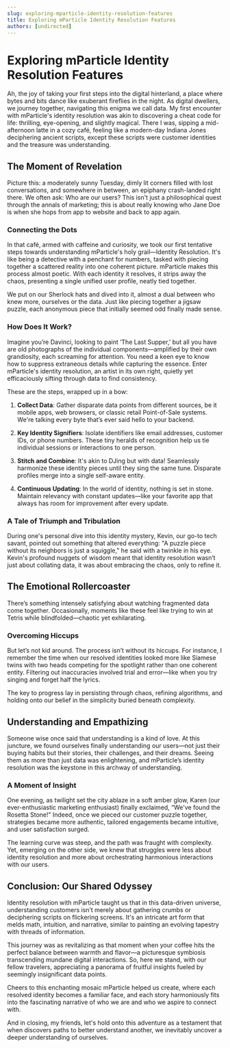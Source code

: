 ```yaml
---
slug: exploring-mparticle-identity-resolution-features
title: Exploring mParticle Identity Resolution Features
authors: [undirected]
---
```



# Exploring mParticle Identity Resolution Features

Ah, the joy of taking your first steps into the digital hinterland, a place where bytes and bits dance like exuberant fireflies in the night. As digital dwellers, we journey together, navigating this enigma we call data. My first encounter with mParticle's identity resolution was akin to discovering a cheat code for life: thrilling, eye-opening, and slightly magical. There I was, sipping a mid-afternoon latte in a cozy café, feeling like a modern-day Indiana Jones deciphering ancient scripts, except these scripts were customer identities and the treasure was understanding. 

## The Moment of Revelation

Picture this: a moderately sunny Tuesday, dimly lit corners filled with lost conversations, and somewhere in between, an epiphany crash-landed right there. We often ask: Who are our users? This isn't just a philosophical quest through the annals of marketing; this is about really knowing who Jane Doe is when she hops from app to website and back to app again. 

### Connecting the Dots

In that café, armed with caffeine and curiosity, we took our first tentative steps towards understanding mParticle's holy grail—Identity Resolution. It's like being a detective with a penchant for numbers, tasked with piecing together a scattered reality into one coherent picture. mParticle makes this process almost poetic. With each identity it resolves, it strips away the chaos, presenting a single unified user profile, neatly tied together.

We put on our Sherlock hats and dived into it, almost a dual between who knew more, ourselves or the data. Just like piecing together a jigsaw puzzle, each anonymous piece that initially seemed odd finally made sense. 

### How Does It Work?

Imagine you’re Davinci, looking to paint ‘The Last Supper,’ but all you have are old photographs of the individual components—amplified by their own grandiosity, each screaming for attention. You need a keen eye to know how to suppress extraneous details while capturing the essence. Enter mParticle's identity resolution, an artist in its own right, quietly yet efficaciously sifting through data to find consistency.

These are the steps, wrapped up in a bow:

1. **Collect Data**: Gather disparate data points from different sources, be it mobile apps, web browsers, or classic retail Point-of-Sale systems. We're talking every byte that’s ever said hello to your backend. 

2. **Key Identity Signifiers**: Isolate identifiers like email addresses, customer IDs, or phone numbers. These tiny heralds of recognition help us tie individual sessions or interactions to one person. 

3. **Stitch and Combine**: It's akin to DJing but with data! Seamlessly harmonize these identity pieces until they sing the same tune. Disparate profiles merge into a single self-aware entity. 

4. **Continuous Updating**: In the world of identity, nothing is set in stone. Maintain relevancy with constant updates—like your favorite app that always has room for improvement after every update.

### A Tale of Triumph and Tribulation

During one's personal dive into this identity mystery, Kevin, our go-to tech savant, pointed out something that altered everything: "A puzzle piece without its neighbors is just a squiggle," he said with a twinkle in his eye. Kevin's profound nuggets of wisdom meant that identity resolution wasn’t just about collating data, it was about embracing the chaos, only to refine it.

## The Emotional Rollercoaster

There’s something intensely satisfying about watching fragmented data come together. Occasionally, moments like these feel like trying to win at Tetris while blindfolded—chaotic yet exhilarating.

### Overcoming Hiccups

But let’s not kid around. The process isn’t without its hiccups. For instance, I remember the time when our resolved identities looked more like Siamese twins with two heads competing for the spotlight rather than one coherent entity. Filtering out inaccuracies involved trial and error—like when you try singing and forget half the lyrics.

The key to progress lay in persisting through chaos, refining algorithms, and holding onto our belief in the simplicity buried beneath complexity.

## Understanding and Empathizing

Someone wise once said that understanding is a kind of love. At this juncture, we found ourselves finally understanding our users—not just their buying habits but their stories, their challenges, and their dreams. Seeing them as more than just data was enlightening, and mParticle’s identity resolution was the keystone in this archway of understanding.

### A Moment of Insight

One evening, as twilight set the city ablaze in a soft amber glow, Karen (our ever-enthusiastic marketing enthusiast) finally exclaimed, “We've found the Rosetta Stone!” Indeed, once we pieced our customer puzzle together, strategies became more authentic, tailored engagements became intuitive, and user satisfaction surged.

The learning curve was steep, and the path was fraught with complexity. Yet, emerging on the other side, we knew that struggles were less about identity resolution and more about orchestrating harmonious interactions with our users.

## Conclusion: Our Shared Odyssey

Identity resolution with mParticle taught us that in this data-driven universe, understanding customers isn’t merely about gathering crumbs or deciphering scripts on flickering screens. It's an intricate art form that melds math, intuition, and narrative, similar to painting an evolving tapestry with threads of information.

This journey was as revitalizing as that moment when your coffee hits the perfect balance between warmth and flavor—a picturesque symbiosis transcending mundane digital interactions. So, here we stand, with our fellow travelers, appreciating a panorama of fruitful insights fueled by seemingly insignificant data points. 

Cheers to this enchanting mosaic mParticle helped us create, where each resolved identity becomes a familiar face, and each story harmoniously fits into the fascinating narrative of who we are and who we aspire to connect with.

And in closing, my friends, let's hold onto this adventure as a testament that when discovers paths to better understand another, we inevitably uncover a deeper understanding of ourselves.